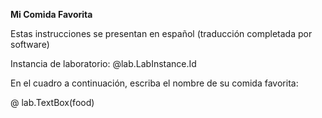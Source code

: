 **Mi Comida Favorita**

Estas instrucciones se presentan en español (traducción completada por software)

Instancia de laboratorio: @lab.LabInstance.Id

En el cuadro a continuación, escriba el nombre de su comida favorita:

@ lab.TextBox(food)
